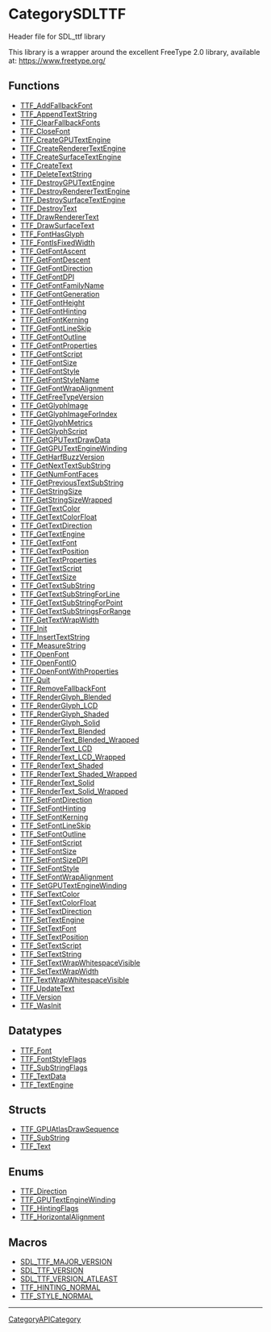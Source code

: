 # CategorySDLTTF

Header file for SDL_ttf library

This library is a wrapper around the excellent FreeType 2.0 library,
available at: https://www.freetype.org/

<!-- END CATEGORY DOCUMENTATION -->

## Functions

<!-- DO NOT HAND-EDIT CATEGORY LISTS, THEY ARE AUTOGENERATED AND WILL BE OVERWRITTEN, BASED ON TAGS IN INDIVIDUAL PAGE FOOTERS. EDIT THOSE INSTEAD. -->
<!-- BEGIN CATEGORY LIST: CategorySDLTTF, CategoryAPIFunction -->
- [TTF_AddFallbackFont](TTF_AddFallbackFont)
- [TTF_AppendTextString](TTF_AppendTextString)
- [TTF_ClearFallbackFonts](TTF_ClearFallbackFonts)
- [TTF_CloseFont](TTF_CloseFont)
- [TTF_CreateGPUTextEngine](TTF_CreateGPUTextEngine)
- [TTF_CreateRendererTextEngine](TTF_CreateRendererTextEngine)
- [TTF_CreateSurfaceTextEngine](TTF_CreateSurfaceTextEngine)
- [TTF_CreateText](TTF_CreateText)
- [TTF_DeleteTextString](TTF_DeleteTextString)
- [TTF_DestroyGPUTextEngine](TTF_DestroyGPUTextEngine)
- [TTF_DestroyRendererTextEngine](TTF_DestroyRendererTextEngine)
- [TTF_DestroySurfaceTextEngine](TTF_DestroySurfaceTextEngine)
- [TTF_DestroyText](TTF_DestroyText)
- [TTF_DrawRendererText](TTF_DrawRendererText)
- [TTF_DrawSurfaceText](TTF_DrawSurfaceText)
- [TTF_FontHasGlyph](TTF_FontHasGlyph)
- [TTF_FontIsFixedWidth](TTF_FontIsFixedWidth)
- [TTF_GetFontAscent](TTF_GetFontAscent)
- [TTF_GetFontDescent](TTF_GetFontDescent)
- [TTF_GetFontDirection](TTF_GetFontDirection)
- [TTF_GetFontDPI](TTF_GetFontDPI)
- [TTF_GetFontFamilyName](TTF_GetFontFamilyName)
- [TTF_GetFontGeneration](TTF_GetFontGeneration)
- [TTF_GetFontHeight](TTF_GetFontHeight)
- [TTF_GetFontHinting](TTF_GetFontHinting)
- [TTF_GetFontKerning](TTF_GetFontKerning)
- [TTF_GetFontLineSkip](TTF_GetFontLineSkip)
- [TTF_GetFontOutline](TTF_GetFontOutline)
- [TTF_GetFontProperties](TTF_GetFontProperties)
- [TTF_GetFontScript](TTF_GetFontScript)
- [TTF_GetFontSize](TTF_GetFontSize)
- [TTF_GetFontStyle](TTF_GetFontStyle)
- [TTF_GetFontStyleName](TTF_GetFontStyleName)
- [TTF_GetFontWrapAlignment](TTF_GetFontWrapAlignment)
- [TTF_GetFreeTypeVersion](TTF_GetFreeTypeVersion)
- [TTF_GetGlyphImage](TTF_GetGlyphImage)
- [TTF_GetGlyphImageForIndex](TTF_GetGlyphImageForIndex)
- [TTF_GetGlyphMetrics](TTF_GetGlyphMetrics)
- [TTF_GetGlyphScript](TTF_GetGlyphScript)
- [TTF_GetGPUTextDrawData](TTF_GetGPUTextDrawData)
- [TTF_GetGPUTextEngineWinding](TTF_GetGPUTextEngineWinding)
- [TTF_GetHarfBuzzVersion](TTF_GetHarfBuzzVersion)
- [TTF_GetNextTextSubString](TTF_GetNextTextSubString)
- [TTF_GetNumFontFaces](TTF_GetNumFontFaces)
- [TTF_GetPreviousTextSubString](TTF_GetPreviousTextSubString)
- [TTF_GetStringSize](TTF_GetStringSize)
- [TTF_GetStringSizeWrapped](TTF_GetStringSizeWrapped)
- [TTF_GetTextColor](TTF_GetTextColor)
- [TTF_GetTextColorFloat](TTF_GetTextColorFloat)
- [TTF_GetTextDirection](TTF_GetTextDirection)
- [TTF_GetTextEngine](TTF_GetTextEngine)
- [TTF_GetTextFont](TTF_GetTextFont)
- [TTF_GetTextPosition](TTF_GetTextPosition)
- [TTF_GetTextProperties](TTF_GetTextProperties)
- [TTF_GetTextScript](TTF_GetTextScript)
- [TTF_GetTextSize](TTF_GetTextSize)
- [TTF_GetTextSubString](TTF_GetTextSubString)
- [TTF_GetTextSubStringForLine](TTF_GetTextSubStringForLine)
- [TTF_GetTextSubStringForPoint](TTF_GetTextSubStringForPoint)
- [TTF_GetTextSubStringsForRange](TTF_GetTextSubStringsForRange)
- [TTF_GetTextWrapWidth](TTF_GetTextWrapWidth)
- [TTF_Init](TTF_Init)
- [TTF_InsertTextString](TTF_InsertTextString)
- [TTF_MeasureString](TTF_MeasureString)
- [TTF_OpenFont](TTF_OpenFont)
- [TTF_OpenFontIO](TTF_OpenFontIO)
- [TTF_OpenFontWithProperties](TTF_OpenFontWithProperties)
- [TTF_Quit](TTF_Quit)
- [TTF_RemoveFallbackFont](TTF_RemoveFallbackFont)
- [TTF_RenderGlyph_Blended](TTF_RenderGlyph_Blended)
- [TTF_RenderGlyph_LCD](TTF_RenderGlyph_LCD)
- [TTF_RenderGlyph_Shaded](TTF_RenderGlyph_Shaded)
- [TTF_RenderGlyph_Solid](TTF_RenderGlyph_Solid)
- [TTF_RenderText_Blended](TTF_RenderText_Blended)
- [TTF_RenderText_Blended_Wrapped](TTF_RenderText_Blended_Wrapped)
- [TTF_RenderText_LCD](TTF_RenderText_LCD)
- [TTF_RenderText_LCD_Wrapped](TTF_RenderText_LCD_Wrapped)
- [TTF_RenderText_Shaded](TTF_RenderText_Shaded)
- [TTF_RenderText_Shaded_Wrapped](TTF_RenderText_Shaded_Wrapped)
- [TTF_RenderText_Solid](TTF_RenderText_Solid)
- [TTF_RenderText_Solid_Wrapped](TTF_RenderText_Solid_Wrapped)
- [TTF_SetFontDirection](TTF_SetFontDirection)
- [TTF_SetFontHinting](TTF_SetFontHinting)
- [TTF_SetFontKerning](TTF_SetFontKerning)
- [TTF_SetFontLineSkip](TTF_SetFontLineSkip)
- [TTF_SetFontOutline](TTF_SetFontOutline)
- [TTF_SetFontScript](TTF_SetFontScript)
- [TTF_SetFontSize](TTF_SetFontSize)
- [TTF_SetFontSizeDPI](TTF_SetFontSizeDPI)
- [TTF_SetFontStyle](TTF_SetFontStyle)
- [TTF_SetFontWrapAlignment](TTF_SetFontWrapAlignment)
- [TTF_SetGPUTextEngineWinding](TTF_SetGPUTextEngineWinding)
- [TTF_SetTextColor](TTF_SetTextColor)
- [TTF_SetTextColorFloat](TTF_SetTextColorFloat)
- [TTF_SetTextDirection](TTF_SetTextDirection)
- [TTF_SetTextEngine](TTF_SetTextEngine)
- [TTF_SetTextFont](TTF_SetTextFont)
- [TTF_SetTextPosition](TTF_SetTextPosition)
- [TTF_SetTextScript](TTF_SetTextScript)
- [TTF_SetTextString](TTF_SetTextString)
- [TTF_SetTextWrapWhitespaceVisible](TTF_SetTextWrapWhitespaceVisible)
- [TTF_SetTextWrapWidth](TTF_SetTextWrapWidth)
- [TTF_TextWrapWhitespaceVisible](TTF_TextWrapWhitespaceVisible)
- [TTF_UpdateText](TTF_UpdateText)
- [TTF_Version](TTF_Version)
- [TTF_WasInit](TTF_WasInit)
<!-- END CATEGORY LIST -->

## Datatypes

<!-- DO NOT HAND-EDIT CATEGORY LISTS, THEY ARE AUTOGENERATED AND WILL BE OVERWRITTEN, BASED ON TAGS IN INDIVIDUAL PAGE FOOTERS. EDIT THOSE INSTEAD. -->
<!-- BEGIN CATEGORY LIST: CategorySDLTTF, CategoryAPIDatatype -->
- [TTF_Font](TTF_Font)
- [TTF_FontStyleFlags](TTF_FontStyleFlags)
- [TTF_SubStringFlags](TTF_SubStringFlags)
- [TTF_TextData](TTF_TextData)
- [TTF_TextEngine](TTF_TextEngine)
<!-- END CATEGORY LIST -->

## Structs

<!-- DO NOT HAND-EDIT CATEGORY LISTS, THEY ARE AUTOGENERATED AND WILL BE OVERWRITTEN, BASED ON TAGS IN INDIVIDUAL PAGE FOOTERS. EDIT THOSE INSTEAD. -->
<!-- BEGIN CATEGORY LIST: CategorySDLTTF, CategoryAPIStruct -->
- [TTF_GPUAtlasDrawSequence](TTF_GPUAtlasDrawSequence)
- [TTF_SubString](TTF_SubString)
- [TTF_Text](TTF_Text)
<!-- END CATEGORY LIST -->

## Enums

<!-- DO NOT HAND-EDIT CATEGORY LISTS, THEY ARE AUTOGENERATED AND WILL BE OVERWRITTEN, BASED ON TAGS IN INDIVIDUAL PAGE FOOTERS. EDIT THOSE INSTEAD. -->
<!-- BEGIN CATEGORY LIST: CategorySDLTTF, CategoryAPIEnum -->
- [TTF_Direction](TTF_Direction)
- [TTF_GPUTextEngineWinding](TTF_GPUTextEngineWinding)
- [TTF_HintingFlags](TTF_HintingFlags)
- [TTF_HorizontalAlignment](TTF_HorizontalAlignment)
<!-- END CATEGORY LIST -->

## Macros

<!-- DO NOT HAND-EDIT CATEGORY LISTS, THEY ARE AUTOGENERATED AND WILL BE OVERWRITTEN, BASED ON TAGS IN INDIVIDUAL PAGE FOOTERS. EDIT THOSE INSTEAD. -->
<!-- BEGIN CATEGORY LIST: CategorySDLTTF, CategoryAPIMacro -->
- [SDL_TTF_MAJOR_VERSION](SDL_TTF_MAJOR_VERSION)
- [SDL_TTF_VERSION](SDL_TTF_VERSION)
- [SDL_TTF_VERSION_ATLEAST](SDL_TTF_VERSION_ATLEAST)
- [TTF_HINTING_NORMAL](TTF_HINTING_NORMAL)
- [TTF_STYLE_NORMAL](TTF_STYLE_NORMAL)
<!-- END CATEGORY LIST -->

----
[CategoryAPICategory](CategoryAPICategory)

